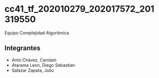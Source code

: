 # cc41_tf_202010279_202017572_201319550
Equipo Complejidad Algoritmica

## Integrantes
* Anto Chávez, Carolain
* Atarama Leon, Diego Sebastian
* Salazar Zapata, Julio
